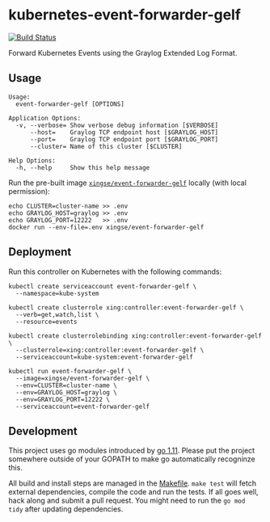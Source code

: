 # kubernetes-event-forwarder-gelf

[![Build Status](https://travis-ci.org/xing/event-forwarder-gelf.svg?branch=master)](https://travis-ci.org/xing/event-forwarder-gelf)

Forward Kubernetes Events using the Graylog Extended Log Format.

## Usage

    Usage:
      event-forwarder-gelf [OPTIONS]

    Application Options:
      -v, --verbose= Show verbose debug information [$VERBOSE]
          --host=    Graylog TCP endpoint host [$GRAYLOG_HOST]
          --port=    Graylog TCP endpoint port [$GRAYLOG_PORT]
          --cluster= Name of this cluster [$CLUSTER]

    Help Options:
      -h, --help     Show this help message

Run the pre-built image [`xingse/event-forwarder-gelf`] locally (with
local permission):

    echo CLUSTER=cluster-name >> .env
    echo GRAYLOG_HOST=graylog >> .env
    echo GRAYLOG_PORT=12222   >> .env
    docker run --env-file=.env xingse/event-forwarder-gelf

## Deployment

Run this controller on Kubernetes with the following commands:

    kubectl create serviceaccount event-forwarder-gelf \
      --namespace=kube-system

    kubectl create clusterrole xing:controller:event-forwarder-gelf \
      --verb=get,watch,list \
      --resource=events

    kubectl create clusterrolebinding xing:controller:event-forwarder-gelf \
      --clusterrole=xing:controller:event-forwarder-gelf \
      --serviceaccount=kube-system:event-forwarder-gelf

    kubectl run event-forwarder-gelf \
      --image=xingse/event-forwarder-gelf \
      --env=CLUSTER=cluster-name \
      --env=GRAYLOG_HOST=graylog \
      --env=GRAYLOG_PORT=12222 \
      --serviceaccount=event-forwarder-gelf

## Development

This project uses go modules introduced by [go 1.11][go-modules]. Please put the
project somewhere outside of your GOPATH to make go automatically recogninze
this.

All build and install steps are managed in the [Makefile](Makefile). `make test`
will fetch external dependencies, compile the code and run the tests. If all
goes well, hack along and submit a pull request. You might need to run the `go
mod tidy` after updating dependencies.


[`xingse/event-forwarder-gelf`]: https://hub.docker.com/r/xingse/event-forwarder-gelf
[go-modules]: https://github.com/golang/go/wiki/Modules
